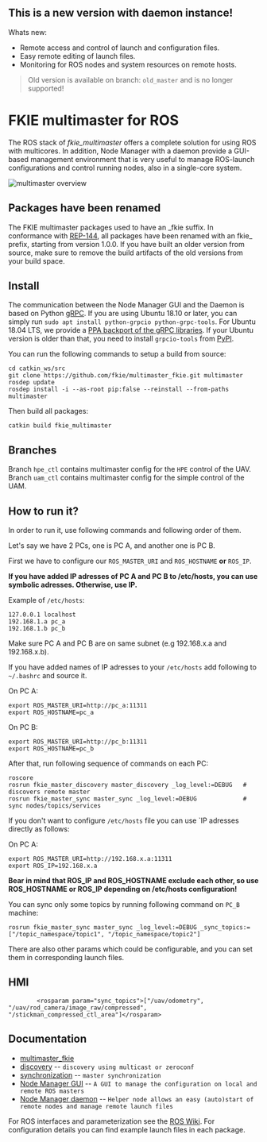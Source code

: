 ## This is a new version with daemon instance!

Whats new:

 * Remote access and control of launch and configuration files.
 * Easy remote editing of launch files.
 * Monitoring for ROS nodes and system resources on remote hosts.

> Old version is available on branch: `old_master` and is no longer supported!

# FKIE multimaster for ROS

The ROS stack of *fkie_multimaster* offers a complete solution for using ROS with multicores.
In addition, Node Manager with a daemon provide a GUI-based management environment that is very useful to manage ROS-launch configurations and control running nodes, also in a single-core system.

![multimaster overview](multimaster_overview.png)

## Packages have been renamed

The FKIE multimaster packages used to have an \_fkie suffix. In conformance with [REP-144](http://www.ros.org/reps/rep-0144.html), all packages have been renamed with an fkie\_ prefix, starting from version 1.0.0.
If you have built an older version from source, make sure to remove the build artifacts of the old versions from your build space.

## Install

The communication between the Node Manager GUI and the Daemon is based on Python [gRPC](https://grpc.io/). If you are using Ubuntu 18.10 or later, you can simply run `sudo apt install python-grpcio python-grpc-tools`. For Ubuntu 18.04 LTS, we provide a [PPA backport of the gRPC libraries](https://launchpad.net/~roehling/+archive/ubuntu/grpc). If your Ubuntu version is older than that, you need to install `grpcio-tools` from [PyPI](https://pypi.org/project/grpcio-tools/).

You can run the following commands to setup a build from source:

```
cd catkin_ws/src
git clone https://github.com/fkie/multimaster_fkie.git multimaster
rosdep update
rosdep install -i --as-root pip:false --reinstall --from-paths multimaster
```

Then build all packages:
```
catkin build fkie_multimaster
```


## Branches

Branch `hpe_ctl` contains multimaster config for the `HPE` control of the UAV. 
Branch `uam_ctl` contains multimaster config for the simple control of the UAM. 


## How to run it? 

In order to run it, use following commands and following order of them. 

Let's say we have 2 PCs, one is PC A, and another one is PC B. 

First we have to configure our `ROS_MASTER_URI` and `ROS_HOSTNAME` **or** `ROS_IP`. 

**If you have added IP adresses of PC A and PC B to /etc/hosts, you can use symbolic adresses. Otherwise, use IP.**

Example of `/etc/hosts`: 

```
127.0.0.1 localhost 
192.168.1.a pc_a
192.168.1.b pc_b
```

Make sure PC A and PC B are on same subnet (e.g 192.168.x.a and 192.168.x.b). 

If you have added names of IP adresses to your `/etc/hosts` add following to `~/.bashrc` and source it. 

On PC A: 

```
export ROS_MASTER_URI=http://pc_a:11311
export ROS_HOSTNAME=pc_a
````

On PC B: 

```
export ROS_MASTER_URI=http://pc_b:11311
export ROS_HOSTNAME=pc_b
````
After that, run following sequence of commands on each PC: 

```
roscore 
rosrun fkie_master_discovery master_discovery _log_level:=DEBUG   # discovers remote master 
rosrun fkie_master_sync master_sync _log_level:=DEBUG             # sync nodes/topics/services
```

If you don't want to configure `/etc/hosts` file you can use `IP adresses directly as follows: 

On PC A: 

```
export ROS_MASTER_URI=http://192.168.x.a:11311
export ROS_IP=192.168.x.a
```

**Bear in mind that ROS_IP and ROS_HOSTNAME exclude each other, so use ROS_HOSTNAME or ROS_IP depending on /etc/hosts configuration!**

You can sync only some topics by running following command on `PC_B` machine: 

```
rosrun fkie_master_sync master_sync _log_level:=DEBUG _sync_topics:=["/topic_namespace/topic1", "/topic_namespace/topic2"]
```

There are also other params which could be configurable, and you can set them in corresponding launch files. 

## HMI 

```
        <rosparam param="sync_topics">["/uav/odometry", "/uav/rod_camera/image_raw/compressed", "/stickman_compressed_ctl_area"]</rosparam>
```


## Documentation

* [multimaster\_fkie](http://fkie.github.io/multimaster_fkie)
* [discovery](http://fkie.github.io/multimaster_fkie/master_discovery.html) -- `discovery using multicast or zeroconf`
* [synchronization](http://fkie.github.io/multimaster_fkie/master_sync.html) -- `master synchronization`
* [Node Manager GUI](http://fkie.github.io/multimaster_fkie/node_manager.html) -- `A GUI to manage the configuration on local and remote ROS masters`
* [Node Manager daemon](http://fkie.github.io/multimaster_fkie/node_manager_daemon.html) -- `Helper node allows an easy (auto)start of remote nodes and manage remote launch files`

For ROS interfaces and parameterization see the [ROS Wiki](http://www.ros.org/wiki/multimaster_fkie). For configuration details you can find example launch files in each package.


